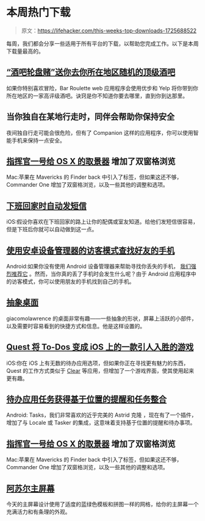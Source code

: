 # 本周热门下载

> 原文：<https://lifehacker.com/this-weeks-top-downloads-1725688522>

每周，我们都会分享一些适用于所有平台的下载，以帮助您完成工作。以下是本周下载量最高的。



## [“酒吧轮盘赌”送你去你所在地区随机的顶级酒吧](http://lifehacker.com/bar-roulette-sends-you-a-ride-to-a-random-top-rated-bar-1724223518)

如果你特别喜欢冒险，Bar Roulette web 应用程序会使用优步和 Yelp 将你带到你所在地区的一家高评级酒吧。诀窍是你不知道你要去哪里，直到你到达那里。

## 当你独自在某地行走时，同伴会帮助你保持安全

夜间独自行走可能会很危险，但有了 Companion 这样的应用程序，你可以使用智能手机来保持一点安全。

## [指挥官一号给 OS X 的取景器](http://lifehacker.com/commander-one-adds-dual-pane-browsing-to-os-xs-finder-1724581859) 增加了双窗格浏览

Mac:苹果在 Mavericks 的 Finder back 中引入了标签，但如果这还不够，Commander One 增加了双窗格浏览，以及一些其他的调整和选项。

## [下班回家时自动发短信](http://lifehacker.com/leaving-work-automatically-texts-someone-when-you-re-he-1724927906)

iOS:假设你喜欢在下班回家的路上让你的配偶或室友知道。给他们发短信很容易，但是下班后你就可以自动做到这一点。

## [使用安卓设备管理器的访客模式查找好友的手机](http://lifehacker.com/use-android-device-managers-guest-mode-to-find-your-fri-1724423884)

Android:如果你没有使用 Android 设备管理器来帮助寻找你丢失的手机， [我们强烈推荐它](http://lifehacker.com/the-essential-android-security-features-you-should-enab-1609559324) 。然而，当你真的丢了手机时会发生什么呢？由于 Android 应用程序中的访客模式，你可以使用朋友的手机找到自己的手机。

## [抽象桌面](http://lifehacker.com/the-abstract-desktop-1725042402)

giacomolawrence 的桌面非常有趣——一些抽象的形状，屏幕上活跃的小部件，以及需要时容易看到的快捷方式和信息。他是这样设置的。

## [Quest 将 To-Dos 变成 iOS 上的一款引人入胜的游戏](http://lifehacker.com/quest-turns-to-dos-into-an-adorable-game-on-ios-1724827386)

iOS:你在 iOS 上有无数的待办应用选项，但如果你正在寻找更有魅力的东西，Quest 的工作方式类似于 [Clear](http://lifehacker.com/clear-for-iphone-updated-for-ios-7-with-a-tweaked-inter-1434443416) 等应用，但增加了一个游戏界面，使其使用起来更有趣。

## [待办应用任务获得基于位置的提醒和任务整合](http://lifehacker.com/to-do-app-tasks-gets-location-based-reminders-and-taske-1723653005)

Android: Tasks，我们非常喜欢的近乎完美的 Astrid 克隆 ，现在有了一个插件，增加了与 Locale 或 Tasker 的集成，这意味着支持基于位置的提醒和待办事项。

## [指挥官一号给 OS X 的取景器](http://lifehacker.com/commander-one-adds-dual-pane-browsing-to-os-xs-finder-1724581859) 增加了双窗格浏览

Mac:苹果在 Mavericks 的 Finder back 中引入了标签，但如果这还不够，Commander One 增加了双窗格浏览，以及一些其他的调整和选项。

## [阿苏尔主屏幕](http://lifehacker.com/the-azul-home-screen-1725442680)

今天的主屏幕设计使用了适度的蓝绿色模板和拼图一样的网格，给你的主屏幕一个充满活力和有条理的外观。